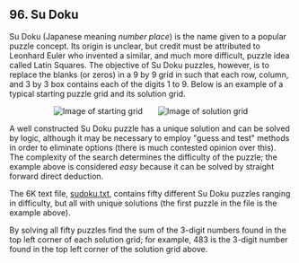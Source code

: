## 96. Su Doku

Su Doku (Japanese meaning _number place_) is the name given to a popular puzzle concept. Its origin is unclear, but credit must be attributed to Leonhard Euler who invented a similar, and much more difficult, puzzle idea called Latin Squares. The objective of Su Doku puzzles, however, is to replace the blanks (or zeros) in a 9 by 9 grid in such that each row, column, and 3 by 3 box contains each of the digits 1 to 9. Below is an example of a typical starting puzzle grid and its solution grid.

<p align="center">
  <img
    src="https://projecteuler.net/project/images/p096_1.png"
    alt="Image of starting grid"
  >
  &nbsp;&nbsp;&nbsp;&nbsp;&nbsp;
  <img
    src="https://projecteuler.net/project/images/p096_2.png"
    alt="Image of solution grid"
  >
</p>

A well constructed Su Doku puzzle has a unique solution and can be solved by logic, although it may be necessary to employ "guess and test" methods in order to eliminate options (there is much contested opinion over this). The complexity of the search determines the difficulty of the puzzle; the example above is considered _easy_ because it can be solved by straight forward direct deduction.

The 6K text file, [sudoku.txt](./sudoku.txt), contains fifty different Su Doku puzzles ranging in difficulty, but all with unique solutions (the first puzzle in the file is the example above).

By solving all fifty puzzles find the sum of the 3-digit numbers found in the top left corner of each solution grid; for example, 483 is the 3-digit number found in the top left corner of the solution grid above.
